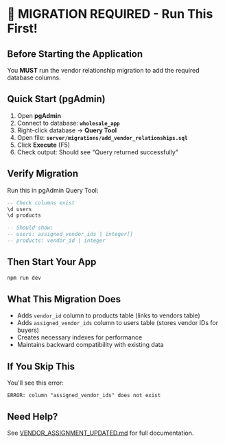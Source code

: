 # 🚨 MIGRATION REQUIRED - Run This First!

## Before Starting the Application

You **MUST** run the vendor relationship migration to add the required database columns.

## Quick Start (pgAdmin)

1. Open **pgAdmin**
2. Connect to database: **`wholesale_app`**
3. Right-click database → **Query Tool**
4. Open file: **`server/migrations/add_vendor_relationships.sql`**
5. Click **Execute** (F5)
6. Check output: Should see "Query returned successfully"

## Verify Migration

Run this in pgAdmin Query Tool:

```sql
-- Check columns exist
\d users
\d products

-- Should show:
-- users: assigned_vendor_ids | integer[]
-- products: vendor_id | integer
```

## Then Start Your App

```bash
npm run dev
```

## What This Migration Does

- Adds `vendor_id` column to products table (links to vendors table)
- Adds `assigned_vendor_ids` column to users table (stores vendor IDs for buyers)
- Creates necessary indexes for performance
- Maintains backward compatibility with existing data

## If You Skip This

You'll see this error:
```
ERROR: column "assigned_vendor_ids" does not exist
```

## Need Help?

See [VENDOR_ASSIGNMENT_UPDATED.md](VENDOR_ASSIGNMENT_UPDATED.md) for full documentation.
